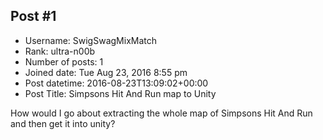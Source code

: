 ## Post #1
- Username: SwigSwagMixMatch
- Rank: ultra-n00b
- Number of posts: 1
- Joined date: Tue Aug 23, 2016 8:55 pm
- Post datetime: 2016-08-23T13:09:02+00:00
- Post Title: Simpsons Hit And Run map to Unity

How would I go about extracting the whole map of Simpsons Hit And Run and then get it into unity?

